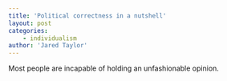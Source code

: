 ```yaml
---
title: 'Political correctness in a nutshell'
layout: post
categories:
    - individualism
author: 'Jared Taylor'
---
```


Most people are incapable of holding an unfashionable opinion.